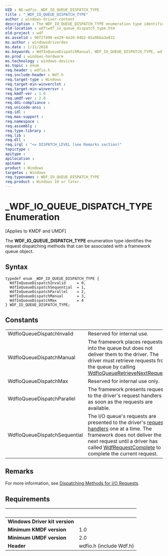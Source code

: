 ```yaml
---
UID : NE:wdfio._WDF_IO_QUEUE_DISPATCH_TYPE
title : "_WDF_IO_QUEUE_DISPATCH_TYPE"
author : windows-driver-content
description : The WDF_IO_QUEUE_DISPATCH_TYPE enumeration type identifies the request dispatching methods that can be associated with a framework queue object.
old-location : wdf\wdf_io_queue_dispatch_type.htm
old-project : wdf
ms.assetid : 90f2f490-ee29-4e20-94b2-65a9bba3e831
ms.author : windowsdriverdev
ms.date : 1/11/2018
ms.keywords : WdfIoQueueDispatchManual, WDF_IO_QUEUE_DISPATCH_TYPE, wdfio/WdfIoQueueDispatchInvalid, wdfio/WDF_IO_QUEUE_DISPATCH_TYPE, wdfio/WdfIoQueueDispatchManual, WdfIoQueueDispatchParallel, WDF_IO_QUEUE_DISPATCH_TYPE enumeration, _WDF_IO_QUEUE_DISPATCH_TYPE, wdfio/WdfIoQueueDispatchMax, DFQueueObjectRef_dd3d1037-0355-4f02-b0ec-4bd988df33d2.xml, wdf.wdf_io_queue_dispatch_type, WdfIoQueueDispatchSequential, wdfio/WdfIoQueueDispatchParallel, WdfIoQueueDispatchInvalid, wdfio/WdfIoQueueDispatchSequential, kmdf.wdf_io_queue_dispatch_type, WdfIoQueueDispatchMax
ms.prod : windows-hardware
ms.technology : windows-devices
ms.topic : enum
req.header : wdfio.h
req.include-header : Wdf.h
req.target-type : Windows
req.target-min-winverclnt : 
req.target-min-winversvr : 
req.kmdf-ver : 1.0
req.umdf-ver : 2.0
req.ddi-compliance : 
req.unicode-ansi : 
req.idl : 
req.max-support : 
req.namespace : 
req.assembly : 
req.type-library : 
req.lib : 
req.dll : 
req.irql : "<= DISPATCH_LEVEL (see Remarks section)"
topictype : 
apitype : 
apilocation : 
apiname : 
product : Windows
targetos : Windows
req.typenames : WDF_IO_QUEUE_DISPATCH_TYPE
req.product : Windows 10 or later.
---
```


# _WDF_IO_QUEUE_DISPATCH_TYPE Enumeration
<p class="CCE_Message">[Applies to KMDF and UMDF]

The <b>WDF_IO_QUEUE_DISPATCH_TYPE</b> enumeration type identifies the request dispatching methods that can be associated with a framework queue object.

## Syntax
````
typedef enum _WDF_IO_QUEUE_DISPATCH_TYPE { 
  WdfIoQueueDispatchInvalid     = 0,
  WdfIoQueueDispatchSequential  = 1,
  WdfIoQueueDispatchParallel    = 2,
  WdfIoQueueDispatchManual      = 3,
  WdfIoQueueDispatchMax         = 4
} WDF_IO_QUEUE_DISPATCH_TYPE;
````

## Constants

<table>

<tr>
<td>WdfIoQueueDispatchInvalid</td>
<td>Reserved for internal use.</td>
</tr>

<tr>
<td>WdfIoQueueDispatchManual</td>
<td>The framework places requests into the queue but does not deliver them to the driver. The driver must retrieve requests from the queue by calling <a href="..\wdfio\nf-wdfio-wdfioqueueretrievenextrequest.md">WdfIoQueueRetrieveNextRequest</a>.</td>
</tr>

<tr>
<td>WdfIoQueueDispatchMax</td>
<td>Reserved for internal use only.</td>
</tr>

<tr>
<td>WdfIoQueueDispatchParallel</td>
<td>The framework presents requests to the driver's request handlers as soon as the requests are available.</td>
</tr>

<tr>
<td>WdfIoQueueDispatchSequential</td>
<td>The I/O queue's requests are presented to the driver's <a href="https://docs.microsoft.com/en-us/windows-hardware/drivers/wdf/request-handlers">request handlers</a> one at a time. The framework does not deliver the next request until a driver has called <a href="..\wdfrequest\nf-wdfrequest-wdfrequestcomplete.md">WdfRequestComplete</a> to complete the current request.</td>
</tr>
</table>

## Remarks

For more information, see <a href="https://docs.microsoft.com/en-us/windows-hardware/drivers/wdf/dispatching-methods-for-i-o-requests">Dispatching Methods for I/O Requests</a>.

## Requirements
| &nbsp; | &nbsp; |
| ---- |:---- |
| **Windows Driver kit version** |  |
| **Minimum KMDF version** | 1.0 |
| **Minimum UMDF version** | 2.0 |
| **Header** | wdfio.h (include Wdf.h) |